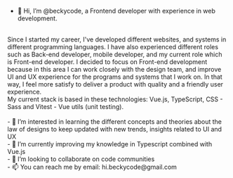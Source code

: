 - 👋 Hi, I’m @beckycode, a Frontend developer with experience in web development.
<br/>
  Since I started my career, I've developed different websites, and systems in different programming languages.
  I have also experienced different roles such as Back-end developer, mobile developer, and my current role which is Front-end developer.
  I decided to focus on Front-end development because in this area I can work closely with the design team, and improve UI and UX experience for the programs and systems that I work on. In that way, I feel more satisfy to deliver a product with quality and a friendly user experience.
<br/>
   My current stack is based in these technologies: Vue.js, TypeScript, CSS - Sass and Vitest - Vue utils (unit testing). 

<br/>
<br/>
- 👀 I’m interested in learning the different concepts and theories about the law of designs to keep updated with new trends, insights related to UI and UX
<br/>
- 🌱 I’m currently improving my knowledge in Typescript combined with Vue.js
<br/>
- 💞️ I’m looking to collaborate on code communities
<br/>
- 📫 You can reach me by email: hi.beckycode@gmail.com

<!---
beckycode/beckycode is a ✨ special ✨ repository because its `README.md` (this file) appears on your GitHub profile.
You can click the Preview link to take a look at your changes.
--->
